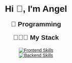 <div style="text-align: center; font-family: Arial, sans-serif;">
  <h1 style="margin-bottom: 10px;">Hi 👋, I'm Angel</h1>
  
  <h2 style="margin-top: 20px;">🚀 Programming</h2>
  <h2 style="margin-top: 10px;">👨🏻‍💻 My Stack</h2>

  <div style="display: flex; justify-content: center; gap: 20px; flex-wrap: wrap; margin-top: 20px;">
    <a href="https://skillicons.dev">
      <img src="https://skillicons.dev/icons?i=html,css,typescript,javascript,angular," alt="Frontend Skills">
      <br>
      <img src="https://skillicons.dev/icons?i=java,spring,docker,git,mysql,gitlab" alt="Backend Skills">
    </a>
  </div>
</div>
